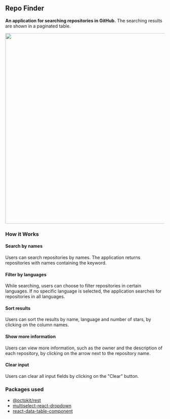 ## Repo Finder
**An application for searching repositories in GitHub.** The searching results are shown in a paginated table.

<p align="center">
  <img src="https://raw.githubusercontent.com/kanapki/repo-finder/master/screenshots/screenshot1.png" width="600">
</p>

### How it Works
#### Search by names
Users can search repositories by names. The application returns repositories with names containing the keyword.  
#### Filter by languages
While searching, users can choose to filter repositories in certain languages. If no specific language is selected, the application searches for repositories in all languages.  
#### Sort results
Users can sort the results by name, language and number of stars, by clicking on the column names.  
#### Show more information
Users can view more information, such as the owner and the description of each repository, by clicking on the arrow next to the repository name.
#### Clear input
Users can clear all input fields by clicking on the "Clear" button.

### Packages used
- [@octokit/rest](https://octokit.github.io/rest.js/v18)
- [multiselect-react-dropdown](https://github.com/srigar/multiselect-react-dropdown)
- [react-data-table-component](https://github.com/jbetancur/react-data-table-component)
